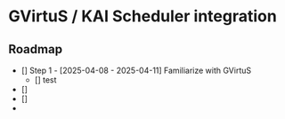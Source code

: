 # GVirtuS / KAI Scheduler integration

## Roadmap

- [] Step 1 - [2025-04-08 - 2025-04-11] Familiarize with GVirtuS
  - [] test 
- []
- []
- 
